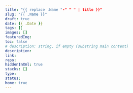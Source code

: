 ```yaml
---
title: "{{ replace .Name "-" " " | title }}"
slug: "{{ .Name }}"
draft: true
date: {{ .Date }}
tags: []
images: []
featuredImg:
toc: false
# description: string, if empty (substring main content)
description:
link:
repo:
hiddenInXml: true
stacks: []
type:
status:
home: true
---
```

